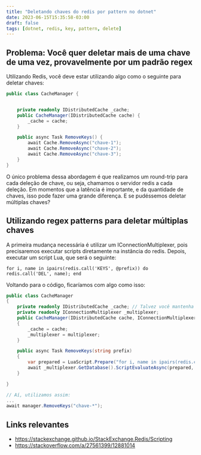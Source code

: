 ```yaml
---
title: "Deletando chaves do redis por pattern no dotnet"
date: 2023-06-15T15:35:58-03:00
draft: false
tags: [dotnet, redis, key, pattern, delete]
---
```


## Problema: Você quer deletar mais de uma chave de uma vez, provavelmente por um padrão regex
Utilizando Redis, você deve estar utilizando algo como o seguinte para deletar chaves:
```csharp
public class CacheManager {


    private readonly IDistributedCache _cache;
    public CacheManager(IDistributedCache cache) {
        _cache = cache;
    }

    public async Task RemoveKeys() {
        await Cache.RemoveAsync("chave-1");
        await Cache.RemoveAsync("chave-2");
        await Cache.RemoveAsync("chave-3");
    }
}

``` 
O único problema dessa abordagem é que realizamos um round-trip para cada deleção de chave, ou seja, chamamos o servidor redis a cada deleção.
Em momentos que a latência é importante, e da quantidade de chaves, isso pode fazer uma grande diferença.
E se pudéssemos deletar múltiplas chaves?

## Utilizando regex patterns para deletar múltiplas chaves
A primeira mudança necessária é utilizar um IConnectionMultiplexer, pois precisaremos executar scripts diretamente na instância do redis.
Depois, executar um script Lua, que será o seguinte:

`for i, name in ipairs(redis.call('KEYS', @prefix)) do redis.call('DEL', name); end`

Voltando para o código, ficaríamos com algo como isso: 

```csharp
public class CacheManager
{
    private readonly IDistributedCache _cache; // Talvez você mantenha isso pra utilizar em outros métodos
    private readonly IConnectionMultiplexer _multiplexer;
    public CacheManager(IDistributedCache cache, IConnectionMultiplexer multiplexer)
    {
        _cache = cache;
        _multiplexer = multiplexer;
    }

    public async Task RemoveKeys(string prefix) 
    {
        var prepared = LuaScript.Prepare("for i, name in ipairs(redis.call('KEYS', @prefix)) do redis.call('DEL', name); end");
        await _multiplexer.GetDatabase().ScriptEvaluateAsync(prepared, new { prefix = prefix });
    }

}

// Aí, utilizamos assim:
... 
await manager.RemoveKeys("chave-*");

```



## Links relevantes
- https://stackexchange.github.io/StackExchange.Redis/Scripting
- https://stackoverflow.com/a/27561399/12881014


